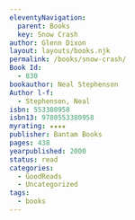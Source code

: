 ```yaml
---
eleventyNavigation:
  parent: Books
  key: Snow Crash
author: Glenn Dixon
layout: layouts/books.njk
permalink: /books/snow-crash/
Book Id:
  - 830
bookauthor: Neal Stephenson
Author l-f:
  - Stephenson, Neal
isbn: 553380958
isbn13: 9780553380958
myrating: ★★★★
publisher: Bantam Books
pages: 438
yearpublished: 2000
status: read
categories:
  - GoodReads
  - Uncategorized
tags:
  - books
---
```


